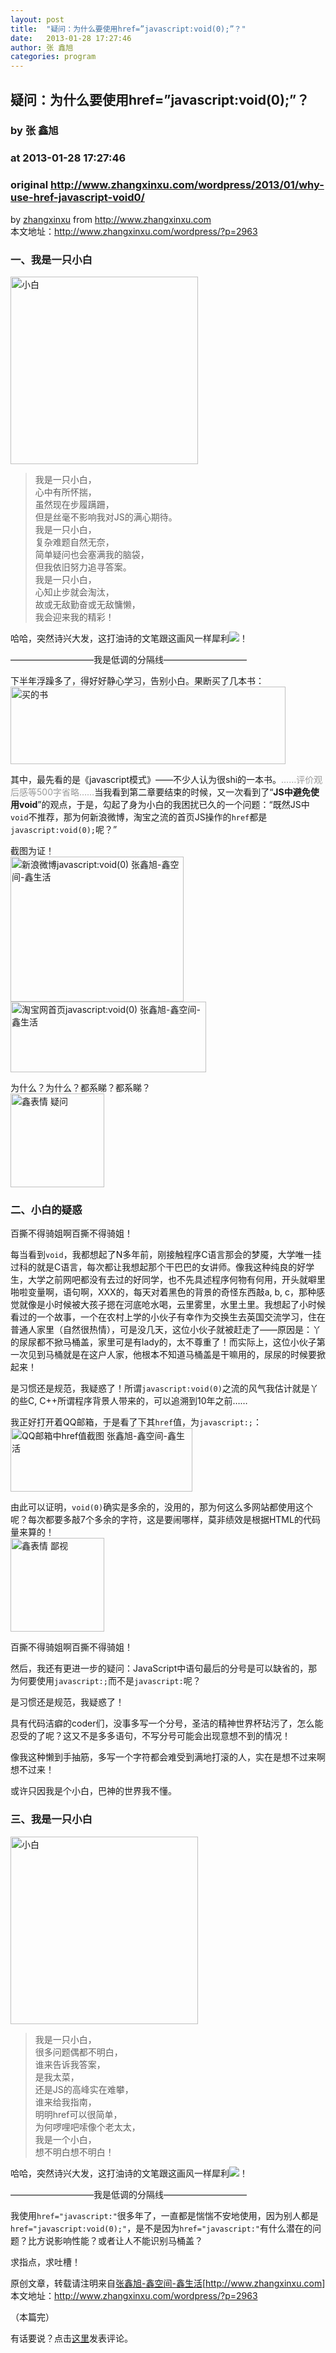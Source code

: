 ```yaml
---
layout: post
title:  "疑问：为什么要使用href=”javascript:void(0);”？"
date:   2013-01-28 17:27:46
author: 张 鑫旭
categories: program
---
```


## 疑问：为什么要使用href=”javascript:void(0);”？
### by 张 鑫旭
### at 2013-01-28 17:27:46
### original <http://www.zhangxinxu.com/wordpress/2013/01/why-use-href-javascript-void0/>

<p>by <a href="http://www.zhangxinxu.com/">zhangxinxu</a> from <a href="http://www.zhangxinxu.com/">http://www.zhangxinxu.com</a><br>
本文地址：<a href="http://www.zhangxinxu.com/wordpress/?p=2963">http://www.zhangxinxu.com/wordpress/?p=2963</a></p>
<h3>一、我是一只小白</h3>
<p><img alt="小白" src="http://image.zhangxinxu.com/image/blog/201301/xiaobai.png" title="小白" width="300" height="300"></p>
<blockquote><p>我是一只小白，<br>
心中有所怀揣，<br>
虽然现在步履蹒跚，<br>
但是丝毫不影响我对JS的满心期待。<br>
我是一只小白，<br>
复杂难题自然无奈，<br>
简单疑问也会塞满我的脑袋，<br>
但我依旧努力追寻答案。<br>
我是一只小白，<br>
心知止步就会淘汰，<br>
故或无敌勤奋或无敌慵懒，<br>
我会迎来我的精彩！
</p></blockquote>
<p>哈哈，突然诗兴大发，这打油诗的文笔跟这画风一样犀利<img src="http://mat1.gtimg.com/www/mb/images/face/13.gif">！</p>
<p><span>—————————–我是低调的分隔线—————————–</span></p>
<p>下半年浮躁多了，得好好静心学习，告别小白。果断买了几本书：<br>
<img alt="买的书" src="http://ww2.sinaimg.cn/bmiddle/4b4d632fgw1e1152q1fbnj.jpg" title="买的书" width="440" height="124"></p>
<p>其中，最先看的是《javascript模式》——不少人认为很shi的一本书。<span style="color:#999">……评价观后感等500字省略……</span>当我看到第二章要结束的时候，又一次看到了“<strong>JS中避免使用void</strong>”的观点，于是，勾起了身为小白的我困扰已久的一个问题：“既然JS中<code>void</code>不推荐，那为何新浪微博，淘宝之流的首页JS操作的<code>href</code>都是<code>javascript:void(0);</code>呢？”</p>
<p>截图为证！<br>
<img alt="新浪微博javascript:void(0) 张鑫旭-鑫空间-鑫生活" src="http://image.zhangxinxu.com/image/blog/201301/2013-01-28_162421.png" title="新浪微博javascript:void(0)" width="277" height="232"> <img alt="淘宝网首页javascript:void(0) 张鑫旭-鑫空间-鑫生活" src="http://image.zhangxinxu.com/image/blog/201301/2013-01-28_162659.png" title="淘宝网首页javascript:void(0)" width="313" height="113"></p>
<p>为什么？为什么？都系睇？都系睇？<br>
<img alt="鑫表情 疑问 " src="http://image.zhangxinxu.com/image/emtion/ask.png" title="鑫表情 疑问" width="150" height="150"></p>
<h3>二、小白的疑惑</h3>
<p>百撕不得骑姐啊百撕不得骑姐！</p>
<p>每当看到<code>void</code>，我都想起了N多年前，刚接触程序C语言那会的梦魇，大学唯一挂过科的就是C语言，每次都让我想起那个干巴巴的女讲师。像我这种纯良的好学生，大学之前网吧都没有去过的好同学，也不先具述程序何物有何用，开头就噼里啪啦变量啊，语句啊，XXX的，每天对着黑色的背景的奇怪东西敲a, b, c，那种感觉就像是小时候被大孩子摁在河底呛水喝，云里雾里，水里土里。我想起了小时候看过的一个故事，一个在农村上学的小伙子有幸作为交换生去英国交流学习，住在普通人家里（自然很热情），可是没几天，这位小伙子就被赶走了——原因是：丫的尿尿都不掀马桶盖，家里可是有lady的，太不尊重了！而实际上，这位小伙子第一次见到马桶就是在这户人家，他根本不知道马桶盖是干嘛用的，尿尿的时候要掀起来！</p>
<p>是习惯还是规范，我疑惑了！所谓<code>javascript:void(0)</code>之流的风气我估计就是丫的些C, C++所谓程序背景人带来的，可以追溯到10年之前……</p>
<p>我正好打开着QQ邮箱，于是看了下其<code>href</code>值，为<code>javascript:;</code>：<br>
<img alt="QQ邮箱中href值截图 张鑫旭-鑫空间-鑫生活" src="http://image.zhangxinxu.com/image/blog/201301/2013-01-28_165126.png" title="QQ邮箱中href值截图" width="291" height="102"></p>
<p>由此可以证明，<code>void(0)</code>确实是多余的，没用的，那为何这么多网站都使用这个呢？每次都要多敲7个多余的字符，这是要闹哪样，莫非绩效是根据HTML的代码量来算的！<br>
<img alt="鑫表情 鄙视" src="http://image.zhangxinxu.com/image/emtion/hum.png" title="鑫表情 鄙视" width="150" height="150"></p>
<p>百撕不得骑姐啊百撕不得骑姐！</p>
<p>然后，我还有更进一步的疑问：JavaScript中语句最后的分号是可以缺省的，那为何要使用<code>javascript:;</code>而不是<code>javascript:</code>呢？</p>
<p>是习惯还是规范，我疑惑了！</p>
<p>具有代码洁癖的coder们，没事多写一个分号，圣洁的精神世界杯玷污了，怎么能忍受的了呢？这又不是多多语句，不写分号可能会出现意想不到的情况！</p>
<p>像我这种懒到手抽筋，多写一个字符都会难受到满地打滚的人，实在是想不过来啊想不过来！</p>
<p>或许只因我是个小白，巴神的世界我不懂。</p>
<h3>三、我是一只小白</h3>
<p><img alt="小白" src="http://image.zhangxinxu.com/image/blog/201301/xiaobai2.png" title="小白" width="300" height="300"></p>
<blockquote><p>我是一只小白，<br>
很多问题偶都不明白，<br>
谁来告诉我答案，<br>
是我太菜，<br>
还是JS的高峰实在难攀，<br>
谁来给我指南，<br>
明明href可以很简单，<br>
为何啰哩吧嗦像个老太太，<br>
我是一个小白，<br>
想不明白想不明白！
</p></blockquote>
<p>哈哈，突然诗兴大发，这打油诗的文笔跟这画风一样犀利<img src="http://mat1.gtimg.com/www/mb/images/face/13.gif">！</p>
<p><span>—————————–我是低调的分隔线—————————–</span></p>
<p>我使用<code>href="javascript:"</code>很多年了，一直都是惴惴不安地使用，因为别人都是<code>href="javascript:void(0);"</code>，是不是因为<code>href="javascript:"</code>有什么潜在的问题？比方说影响性能？或者让人不能识别马桶盖？</p>
<p>求指点，求吐槽！</p>
<p>原创文章，转载请注明来自<a href="http://www.zhangxinxu.com/">张鑫旭-鑫空间-鑫生活</a>[<a href="http://www.zhangxinxu.com/">http://www.zhangxinxu.com</a>]<br>
本文地址：<a href="http://www.zhangxinxu.com/wordpress/?p=2963">http://www.zhangxinxu.com/wordpress/?p=2963</a></p>
<p>（本篇完）</p>
<div>有话要说？点击<a href="http://www.zhangxinxu.com/wordpress/2013/01/why-use-href-javascript-void0/#respond">这里</a>发表评论。</div>